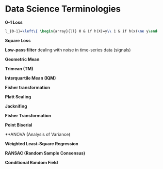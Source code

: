 Data Science Terminologies
==========

**0-1 Loss** 
```tex 
l_{0-1}=\left\{ \begin{array}{ll} 0 & if h(X)=y\\ 1 & if h(x)\ne y\end{array} \right.
```

**Square Loss**

**Low-pass filter** dealing with noise in time-series data (signals)

**Geometric Mean**

**Trimean (TM)**

**Interquartile Mean (IQM)**


**Fisher transformation**


**Platt Scaling**


**Jacknifing**


**Fisher Transformation**

**Point Biserial**

**ANOVA (Analysis of Variance)

**Weighted Least-Square Regression**

**RANSAC (Random Sample Consensus)** 



**Conditional Random Field**
